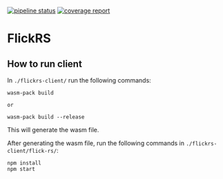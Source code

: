 [![pipeline status](https://gitlab.com/etrovub/smartnets/flickrs/badges/master/pipeline.svg)](https://gitlab.com/etrovub/smartnets/flickrs/-/commits/master)
[![coverage report](https://gitlab.com/etrovub/smartnets/flickrs/badges/master/coverage.svg)](https://gitlab.com/etrovub/smartnets/flickrs/-/commits/master)

# FlickRS

## How to run client

In `./flickrs-client/` run the following commands:
```
wasm-pack build

or 

wasm-pack build --release
```

This will generate the wasm file.

After generating the wasm file, run the following commands in `./flickrs-client/flick-rs/`:
```
npm install
npm start
```
